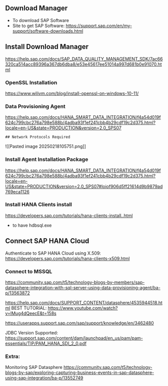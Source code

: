 
## Download Manager 

 - To download SAP Software 
 - Site to get SAP Software: https://support.sap.com/en/my-support/software-downloads.html

## Install Download Manager 

https://help.sap.com/docs/SAP_DATA_QUALITY_MANAGEMENT_SDK/7ac66320ca514acc89396a367db6dba8/e53e45617ee51014a997d681b0e91070.html

### OpenSSL Installation 
https://www.wilivm.com/blog/install-openssl-on-windows-10-11/

### Data Provisioning Agent

https://help.sap.com/docs/HANA_SMART_DATA_INTEGRATION/f4a54d019f624c799cbc276a798e588b/4adba93f1ef241cbb4b29cdf19c2d375.html?locale=en-US&state=PRODUCTION&version=2.0_SPS07


	## Network Protocols Required

![[Pasted image 20250218105751.png]]

### Install Agent Installation Package 

https://help.sap.com/docs/HANA_SMART_DATA_INTEGRATION/f4a54d019f624c799cbc276a798e588b/4adba93f1ef241cbb4b29cdf19c2d375.html?locale=en-US&state=PRODUCTION&version=2.0_SPS07#loiof906d5ff21614d9b9879ad769eca1126

### Install HANA Clients install 

https://developers.sap.com/tutorials/hana-clients-install..html

+ to have hdbsql.exe 

## Connect SAP HANA Cloud 

Authenticate to SAP HANA Cloud using X.509:
https://developers.sap.com/tutorials/hana-clients-x509.html


### Connect to MSSQL 
https://community.sap.com/t5/technology-blogs-by-members/sap-datasphere-integration-with-sql-server-using-data-provisioning-agent/ba-p/13563872

https://help.sap.com/docs/SUPPORT_CONTENT/datasphere/4535944518.html
BEST TUTORIAL: https://www.youtube.com/watch?v=lMug4dQeecE&t=158s

https://userapps.support.sap.com/sap/support/knowledge/en/3462480

JDBC Version Supported: https://support.sap.com/content/dam/launchpad/en_us/pam/pam-essentials/TIP/PAM_HANA_SDI_2_0.pdf


### Extra: 
Monitoring SAP Datasphere 
https://community.sap.com/t5/technology-blogs-by-sap/exploring-capturing-business-events-in-sap-datasphere-using-sap-integration/ba-p/13552749